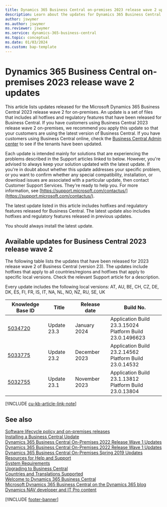 ```yaml
---
title: Dynamics 365 Business Central on-premises 2023 release wave 2 updates
description: Learn about the updates for Dynamics 365 Business Central 2023 Release Wave 2 on-premises deployments.
author: jswymer
ms.author: jswymer
ms.reviewer: jswymer
ms.service: dynamics-365-business-central
ms.topic: conceptual
ms.date: 01/03/2024
ms.custom: bap-template
---
```


# Dynamics 365 Business Central on-premises 2023 release wave 2 updates

This article lists updates released for the Microsoft Dynamics 365 Business Central 2023 release wave 2 for on-premises. An update is a set of files that includes all hotfixes and regulatory features that have been released for Business Central. If you have customers using Business Central 2023 release wave 2 on-premises, we recommend you apply this update so that your customers are using the latest version of Business Central. If you have customers using Business Central online, check the [Business Central Admin center](../administration/tenant-admin-center.md) to see if the tenants have been updated.  

Each update is intended mainly for solutions that are experiencing the problems described in the Support articles linked to below. However, you're advised to always keep your solution updated with the latest update. If you're in doubt about whether this update addresses your specific problem, or you want to confirm whether any special compatibility, installation, or download issues are associated with a particular update, then contact Customer Support Services. They're ready to help you. For more information, see [https://support.microsoft.com/contactus/](https://support.microsoft.com/contactus/).

The latest update listed in this article includes hotfixes and regulatory features released for Business Central. The latest update also includes hotfixes and regulatory features released in previous updates.  

You should always install the latest update.

## Available updates for Business Central 2023 release wave 2

The following table lists the updates that have been released for 2023 release wave 2 of Business Central (version 23). The updates include hotfixes that apply to all countries/regions and hotfixes that apply to specific local versions. Check the relevant Support article for a description.

Every update includes the following local versions: AT, AU, BE, CH, CZ, DE, DK, ES, FI, FR, IS, IT, NA, NL, NO, NZ, RU, SE, UK

|Knowledge Base ID|Title|Release date  |Build No. |
|-----------------|-----|--------------|----------|
|[5034720](https://support.microsoft.com/help/5034720)|Update 23.3 |January 2024|Application Build 23.3.15024</br>Platform Build 23.0.1496623| 
|[5033775](https://support.microsoft.com/help/5033775)|Update 23.2 |December 2023|Application Build 23.2.14562 </br>Platform Build 23.0.14532| 
|[5032755](https://support.microsoft.com/help/5032755)|Update 23.1 |November 2023|Application Build 23.1.13812 </br>Platform Build 23.0.13804| 


[!INCLUDE [cu-kb-article-link-note](../includes/cu-kb-article-link-note.md)]

## See also

[Software lifecycle policy and on-premises releases](../terms/lifecycle-policy-on-premises.md)  
[Installing a Business Central Update](../upgrade/upgrading-cumulative-update-v23.md)  
[Dynamics 365 Business Central On-Premises 2022 Release Wave 1 Updates](update-versions-22.md)  
[Dynamics 365 Business Central On-Premises 2022 Release Wave 1 Updates](update-versions-21.md)  
[Dynamics 365 Business Central On-Premises Spring 2019 Updates](update-versions-14.md)  
[Resources for Help and Support](../help-and-support.md)  
[System Requirements](system-requirements-business-central-v23.md)  
[Upgrading to Business Central](../upgrade/upgrading-to-business-central.md)  
[Countries and Translations Supported](../compliance/apptest-countries-and-translations.md)  
[Welcome to Dynamics 365 Business Central](/dynamics365/business-central/index)  
[Microsoft Dynamics 365 Business Central on the Dynamics 365 blog](https://cloudblogs.microsoft.com/dynamics365/it/product/business-central/)  
[Dynamics NAV developer and IT Pro content](/dynamics-nav/index)

[!INCLUDE [footer-banner](../includes/footer-banner.md)]
